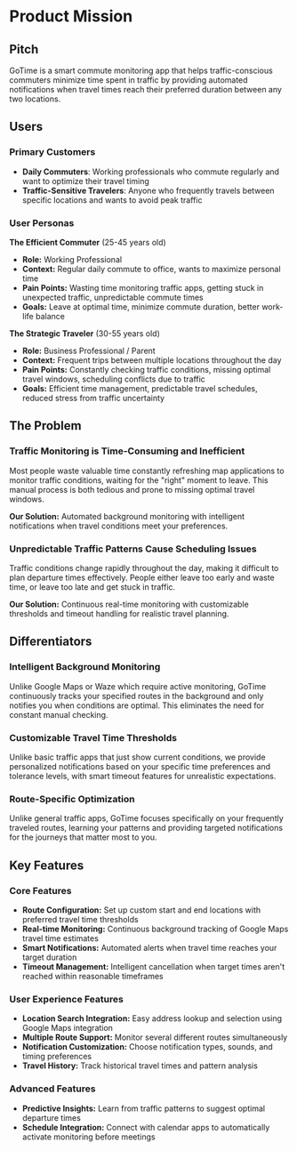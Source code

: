 # Product Mission

## Pitch

GoTime is a smart commute monitoring app that helps traffic-conscious commuters minimize time spent in traffic by providing automated notifications when travel times reach their preferred duration between any two locations.

## Users

### Primary Customers

- **Daily Commuters**: Working professionals who commute regularly and want to optimize their travel timing
- **Traffic-Sensitive Travelers**: Anyone who frequently travels between specific locations and wants to avoid peak traffic

### User Personas

**The Efficient Commuter** (25-45 years old)
- **Role:** Working Professional
- **Context:** Regular daily commute to office, wants to maximize personal time
- **Pain Points:** Wasting time monitoring traffic apps, getting stuck in unexpected traffic, unpredictable commute times
- **Goals:** Leave at optimal time, minimize commute duration, better work-life balance

**The Strategic Traveler** (30-55 years old)
- **Role:** Business Professional / Parent
- **Context:** Frequent trips between multiple locations throughout the day
- **Pain Points:** Constantly checking traffic conditions, missing optimal travel windows, scheduling conflicts due to traffic
- **Goals:** Efficient time management, predictable travel schedules, reduced stress from traffic uncertainty

## The Problem

### Traffic Monitoring is Time-Consuming and Inefficient

Most people waste valuable time constantly refreshing map applications to monitor traffic conditions, waiting for the "right" moment to leave. This manual process is both tedious and prone to missing optimal travel windows.

**Our Solution:** Automated background monitoring with intelligent notifications when travel conditions meet your preferences.

### Unpredictable Traffic Patterns Cause Scheduling Issues

Traffic conditions change rapidly throughout the day, making it difficult to plan departure times effectively. People either leave too early and waste time, or leave too late and get stuck in traffic.

**Our Solution:** Continuous real-time monitoring with customizable thresholds and timeout handling for realistic travel planning.

## Differentiators

### Intelligent Background Monitoring

Unlike Google Maps or Waze which require active monitoring, GoTime continuously tracks your specified routes in the background and only notifies you when conditions are optimal. This eliminates the need for constant manual checking.

### Customizable Travel Time Thresholds

Unlike basic traffic apps that just show current conditions, we provide personalized notifications based on your specific time preferences and tolerance levels, with smart timeout features for unrealistic expectations.

### Route-Specific Optimization

Unlike general traffic apps, GoTime focuses specifically on your frequently traveled routes, learning your patterns and providing targeted notifications for the journeys that matter most to you.

## Key Features

### Core Features

- **Route Configuration:** Set up custom start and end locations with preferred travel time thresholds
- **Real-time Monitoring:** Continuous background tracking of Google Maps travel time estimates
- **Smart Notifications:** Automated alerts when travel time reaches your target duration
- **Timeout Management:** Intelligent cancellation when target times aren't reached within reasonable timeframes

### User Experience Features

- **Location Search Integration:** Easy address lookup and selection using Google Maps integration
- **Multiple Route Support:** Monitor several different routes simultaneously
- **Notification Customization:** Choose notification types, sounds, and timing preferences
- **Travel History:** Track historical travel times and pattern analysis

### Advanced Features

- **Predictive Insights:** Learn from traffic patterns to suggest optimal departure times
- **Schedule Integration:** Connect with calendar apps to automatically activate monitoring before meetings